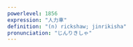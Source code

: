 ```yaml
---
powerlevel: 1856
expression: "人力車"
definition: "(n) rickshaw; jinrikisha"
pronunciation: "じんりきしゃ"
---
```


